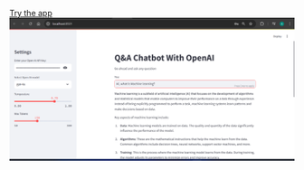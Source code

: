[Try the app](https://question-and-answer-chatbot.streamlit.app/)
![image alt](https://github.com/Adityap-3055/my-Gen-AI-projects/blob/main/6-Q&A_ChatBot_End_to_End/Screenshot.png?raw=true)

